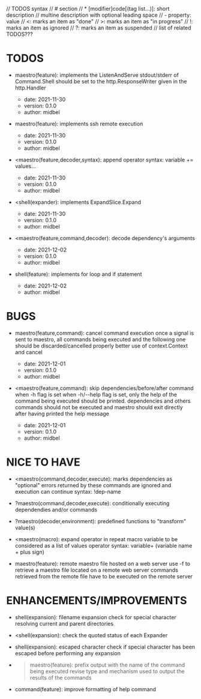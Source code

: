 // TODOS syntax
// # section
// * [modifier]code[(tag list...)]: short description
// multine description with optional leading space
// - property: value
// <: marks an item as "done"
// >: marks an item as "in progress"
// !: marks an item as ignored
// ?: marks an item as suspended
// list of related TODOS???

# TODOS

* maestro(feature): implements the ListenAndServe
  stdout/stderr of Command.Shell should be set to the http.ResponseWriter given in the http.Handler
  - date: 2021-11-30
  - version: 0.1.0
  - author: midbel

* maestro(feature): implements ssh remote execution
  - date: 2021-11-30
  - version: 0.1.0
  - author: midbel

* <maestro(feature,decoder,syntax): append operator
  syntax: variable += values...
  - date: 2021-11-30
  - version: 0.1.0
  - author: midbel

* <shell(expander): implements ExpandSlice.Expand
  - date: 2021-11-30
  - version: 0.1.0
  - author: midbel

* <maestro(feature,command,decoder): decode dependency's arguments
  - date: 2021-12-02
  - version: 0.1.0
  - author: midbel

* shell(feature): implements for loop and if statement
  - date: 2021-12-02
  - author: midbel

# BUGS

* maestro(feature,command): cancel command execution
  once a signal is sent to maestro, all commands being executed and the following one
  should be discarded/cancelled properly
  better use of context.Context and cancel
  - date: 2021-12-01
  - version: 0.1.0
  - author: midbel

* <maestro(feature,command): skip dependencies/before/after command when -h flag is set
  when -h/--help flag is set, only the help of the command being executed should
  be printed.
  dependencies and others commands should not be executed and maestro should exit
  directly after having printed the help message
  - date: 2021-12-01
  - version: 0.1.0
  - author: midbel

# NICE TO HAVE

* <maestro(command,decoder,execute): marks dependencies as "optional"
  errors returned by these commands are ignored and execution can continue
  syntax: !dep-name

* ?maestro(command,decoder,execute): conditionally executing dependendies and/or commands

* ?maestro(decoder,environment): predefined functions to "transform" value(s)

* <maestro(macro): expand operator in repeat macro
  variable to be considered as a list of values
  operator syntax: variable+ (variable name + plus sign)

* maestro(feature): remote maestro file hosted on a web server
  use -f to retrieve a maestro file located on a remote web server
  commands retrieved from the remote file have to be executed on the remote server

# ENHANCEMENTS/IMPROVEMENTS

* shell(expansion): filename expansion
  check for special character
  resolving current and parent directories

* <shell(expansion): check the quoted status of each Expander

* shell(expansion): escaped character
  check if special character has been escaped before performing any expansion

* >maestro(feature): prefix output with the name of the command being executed
  revise type and mechanism used to output the results of the commands

* command(feature): improve formatting of help command
